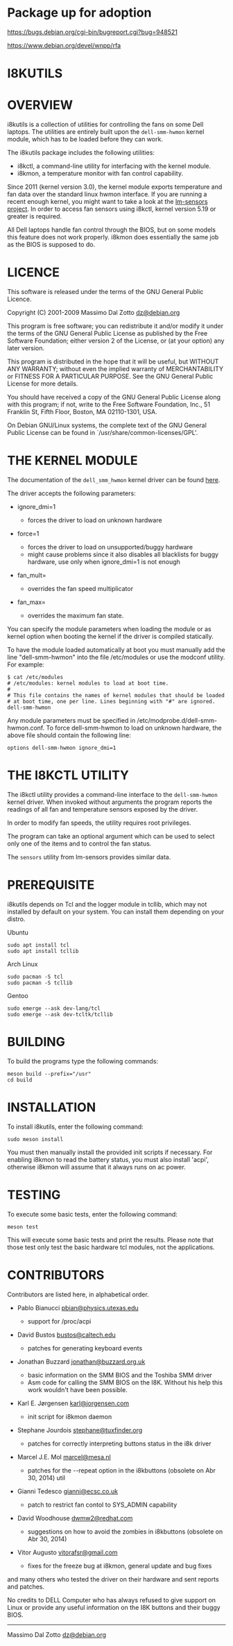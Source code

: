 # Package up for adoption

https://bugs.debian.org/cgi-bin/bugreport.cgi?bug=948521

https://www.debian.org/devel/wnpp/rfa






I8KUTILS
========

OVERVIEW
========

i8kutils is a collection of utilities for controlling the fans on some Dell
laptops. The utilities are entirely built upon the `dell-smm-hwmon` kernel
module, which has to be loaded before they can work.

The i8kutils package includes the following utilities:

* i8kctl, a command-line utility for interfacing with the kernel module.
* i8kmon, a temperature monitor with fan control capability.

Since 2011 (kernel version 3.0), the kernel module exports temperature and
fan data over the standard linux hwmon interface. If you are running a recent
enough kernel, you might want to take a look at the [lm-sensors project](https://github.com/lm-sensors/lm-sensors).
In order to access fan sensors using i8kctl, kernel version 5.19 or greater
is required.

All Dell laptops handle fan control through the BIOS, but on some models this
feature does not work properly. i8kmon does essentially the same job as the
BIOS is supposed to do.

LICENCE
=======

This software is released under the terms of the GNU General Public
Licence.

   Copyright (C) 2001-2009 Massimo Dal Zotto <dz@debian.org>

   This program is free software; you can redistribute it and/or modify
   it under the terms of the GNU General Public License as published by
   the Free Software Foundation; either version 2 of the License, or
   (at your option) any later version.

   This program is distributed in the hope that it will be useful,
   but WITHOUT ANY WARRANTY; without even the implied warranty of
   MERCHANTABILITY or FITNESS FOR A PARTICULAR PURPOSE.  See the
   GNU General Public License for more details.

   You should have received a copy of the GNU General Public License
   along with this program; if not, write to the Free Software Foundation,
   Inc., 51 Franklin St, Fifth Floor, Boston, MA 02110-1301, USA.

On Debian GNU/Linux systems, the complete text of the GNU General
Public License can be found in `/usr/share/common-licenses/GPL'.


THE KERNEL MODULE
=================

The documentation of the `dell_smm_hwmon` kernel driver can be found
[here](https://www.kernel.org/doc/html/latest/hwmon/dell-smm-hwmon.html).

The driver accepts the following parameters:

* ignore_dmi=1
    * forces the driver to load on unknown hardware

* force=1
    * forces the driver to load on unsupported/buggy hardware
    * might cause problems since it also disables all blacklists
      for buggy hardware, use only when ignore_dmi=1 is not enough

* fan_mult=<int>
    * overrides the fan speed multiplicator

* fan_max=<int>
    * overrides the maximum fan state.

You can specify the module parameters when loading the module or as kernel
option when booting the kernel if the driver is compiled statically.

To have the module loaded automatically at boot you must manually add the
line "dell-smm-hwmon" into the file /etc/modules or use the modconf utility. For example:

    $ cat /etc/modules
    # /etc/modules: kernel modules to load at boot time.
    #
    # This file contains the names of kernel modules that should be loaded
    # at boot time, one per line. Lines beginning with "#" are ignored.
    dell-smm-hwmon

Any module parameters must be specified in /etc/modprobe.d/dell-smm-hwmon.conf.
To force dell-smm-hwmon to load on unknown hardware, the above file should
contain the following line:

    options dell-smm-hwmon ignore_dmi=1


THE I8KCTL UTILITY
==================

The i8kctl utility provides a command-line interface to the `dell-smm-hwmon` kernel driver.
When invoked without arguments the program reports the readings of all fan and temperature
sensors exposed by the driver.

In order to modify fan speeds, the utility requires root privileges.

The program can take an optional argument which can be used to select only one
of the items and to control the fan status.

The `sensors` utility from lm-sensors provides similar data.


PREREQUISITE
============

i8kutils depends on Tcl and the logger module in tcllib, which may not
installed by default on your system.
You can install them depending on your distro.

Ubuntu

    sudo apt install tcl
    sudo apt install tcllib

Arch Linux

    sudo pacman -S tcl
    sudo pacman -S tcllib

Gentoo

    sudo emerge --ask dev-lang/tcl
    sudo emerge --ask dev-tcltk/tcllib


BUILDING
========

To build the programs type the following commands:

    meson build --prefix="/usr"
    cd build


INSTALLATION
============

To install i8kutils, enter the following command:

    sudo meson install

You must then manually install the provided init scripts if necessary.
For enabling i8kmon to read the battery status, you must also install
'acpi', otherwise i8kmon will assume that it always runs on ac power.

TESTING
=======

To execute some basic tests, enter the following command:

    meson test

This will execute some basic tests and print the results. Please note
that those test only test the basic hardware tcl modules, not the
applications.

CONTRIBUTORS
============

Contributors are listed here, in alphabetical order.

* Pablo Bianucci <pbian@physics.utexas.edu>
    * support for /proc/acpi

* David Bustos <bustos@caltech.edu>
    * patches for generating keyboard events

* Jonathan Buzzard <jonathan@buzzard.org.uk>
    * basic information on the SMM BIOS and the Toshiba SMM driver
    * Asm code for calling the SMM BIOS on the I8K. Without his help
      this work wouldn't have been possible.

* Karl E. Jørgensen <karl@jorgensen.com>
    * init script for i8kmon daemon

* Stephane Jourdois <stephane@tuxfinder.org>
    * patches for correctly interpreting buttons status in the i8k driver

* Marcel J.E. Mol <marcel@mesa.nl>
    * patches for the --repeat option in the i8kbuttons (obsolete on Abr 30, 2014) util

* Gianni Tedesco <gianni@ecsc.co.uk>
    * patch to restrict fan contol to SYS_ADMIN capability

* David Woodhouse <dwmw2@redhat.com>
    * suggestions on how to avoid the zombies in i8kbuttons (obsolete on Abr 30, 2014)

* Vitor Augusto <vitorafsr@gmail.com>
    * fixes for the freeze bug at i8kmon, general update and bug fixes

and many others who tested the driver on their hardware and sent reports
and patches.

No credits to DELL Computer who has always refused to give support on Linux
or provide any useful information on the I8K buttons and their buggy BIOS.

---
Massimo Dal Zotto <dz@debian.org>
